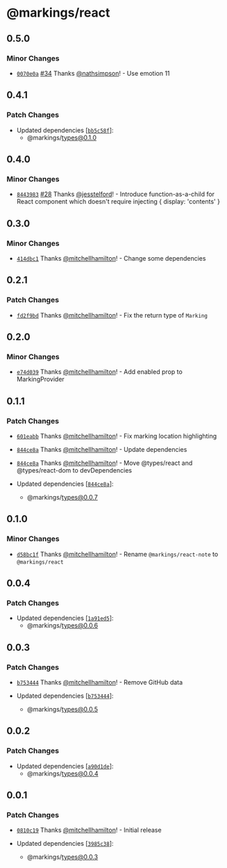 # @markings/react

## 0.5.0

### Minor Changes

- [`0070e0a`](https://github.com/Thinkmill/markings/commit/0070e0a305bdff69e85c41d0f1989329fc9fc330) [#34](https://github.com/Thinkmill/markings/pull/34) Thanks [@nathsimpson](https://github.com/nathsimpson)! - Use emotion 11

## 0.4.1

### Patch Changes

- Updated dependencies [[`bb5c58f`](https://github.com/Thinkmill/markings/commit/bb5c58f8f9018900574f68d7057482d067467273)]:
  - @markings/types@0.1.0

## 0.4.0

### Minor Changes

- [`8443983`](https://github.com/Thinkmill/markings/commit/8443983d78b35637c1666fc1e643eab4bbb28908) [#28](https://github.com/Thinkmill/markings/pull/28) Thanks [@jesstelford](https://github.com/jesstelford)! - Introduce function-as-a-child for React <Marking> component which doesn't require injecting { display: 'contents' }

## 0.3.0

### Minor Changes

- [`414dbc1`](https://github.com/Thinkmill/markings/commit/414dbc10cc2f07ec59dae3f612cf8f24fe6b84ce) Thanks [@mitchellhamilton](https://github.com/mitchellhamilton)! - Change some dependencies

## 0.2.1

### Patch Changes

- [`fd2f9bd`](https://github.com/Thinkmill/markings/commit/fd2f9bd877c88bd0ae19bd5374fb67d1d830ca4f) Thanks [@mitchellhamilton](https://github.com/mitchellhamilton)! - Fix the return type of `Marking`

## 0.2.0

### Minor Changes

- [`e74d039`](https://github.com/Thinkmill/markings/commit/e74d039995cdd85f5d5de3fc8023cd1650e4d157) Thanks [@mitchellhamilton](https://github.com/mitchellhamilton)! - Add enabled prop to MarkingProvider

## 0.1.1

### Patch Changes

- [`601eabb`](https://github.com/Thinkmill/markings/commit/601eabb72c53e4ff10930888808729e6830b7a9b) Thanks [@mitchellhamilton](https://github.com/mitchellhamilton)! - Fix marking location highlighting

* [`844ce8a`](https://github.com/Thinkmill/markings/commit/844ce8a4b005d167c187f8890f3e0eb8d75978ea) Thanks [@mitchellhamilton](https://github.com/mitchellhamilton)! - Update dependencies

- [`844ce8a`](https://github.com/Thinkmill/markings/commit/844ce8a4b005d167c187f8890f3e0eb8d75978ea) Thanks [@mitchellhamilton](https://github.com/mitchellhamilton)! - Move @types/react and @types/react-dom to devDependencies

- Updated dependencies [[`844ce8a`](https://github.com/Thinkmill/markings/commit/844ce8a4b005d167c187f8890f3e0eb8d75978ea)]:
  - @markings/types@0.0.7

## 0.1.0

### Minor Changes

- [`d58bc1f`](https://github.com/Thinkmill/markings/commit/d58bc1f587c92a7c595ba062196fc74a8f7ea7a9) Thanks [@mitchellhamilton](https://github.com/mitchellhamilton)! - Rename `@markings/react-note` to `@markings/react`

## 0.0.4

### Patch Changes

- Updated dependencies [[`1a91ed5`](https://github.com/Thinkmill/markings/commit/1a91ed542432d652ba2f8f56c26226f9840cd5ed)]:
  - @markings/types@0.0.6

## 0.0.3

### Patch Changes

- [`b753444`](https://github.com/Thinkmill/markings/commit/b753444c8d0c16fd5be18dfa57fbe40ca294ac11) Thanks [@mitchellhamilton](https://github.com/mitchellhamilton)! - Remove GitHub data

- Updated dependencies [[`b753444`](https://github.com/Thinkmill/markings/commit/b753444c8d0c16fd5be18dfa57fbe40ca294ac11)]:
  - @markings/types@0.0.5

## 0.0.2

### Patch Changes

- Updated dependencies [[`a90d1de`](https://github.com/Thinkmill/markings/commit/a90d1de4e0b1ae0177b1c9dac8629bfece351faa)]:
  - @markings/types@0.0.4

## 0.0.1

### Patch Changes

- [`0810c19`](https://github.com/Thinkmill/markings/commit/0810c19f686f1cc4baa801aa74a1ef7dc24f7c38) Thanks [@mitchellhamilton](https://github.com/mitchellhamilton)! - Initial release

- Updated dependencies [[`3985c38`](https://github.com/Thinkmill/markings/commit/3985c38bbfead32d7aa6559ca07205621ba3ec2f)]:
  - @markings/types@0.0.3
